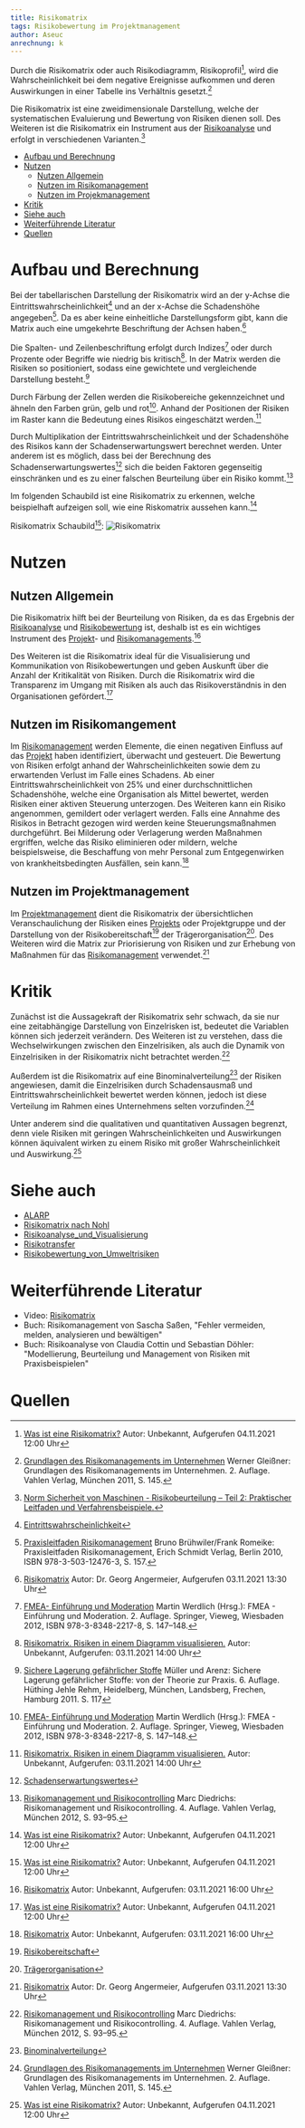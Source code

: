```yaml
---
title: Risikomatrix
tags: Risikobewertung im Projektmanagement
author: Aseuc
anrechnung: k
---
```


Durch die Risikomatrix oder auch Risikodiagramm, Risikoprofil[^1], wird die Wahrscheinlichkeit bei dem negative Ereignisse aufkommen und deren Auswirkungen in einer Tabelle ins Verhältnis gesetzt.[^3] 

Die Risikomatrix ist eine zweidimensionale Darstellung, welche der systematischen Evaluierung und Bewertung von Risiken dienen soll. Des Weiteren ist die Risikomatrix ein Instrument aus der [Risikoanalyse](https://github.com/ManagingProjectsSuccessfully/ManagingProjectsSuccessfully.github.io/blob/main/kb/Risikoanalyse_und_Visualisierung.md) und erfolgt in verschiedenen Varianten.[^2]    			

* [Aufbau und Berechnung](https://github.com/Aseuc/ManagingProjectsSuccessfully.github.io/blob/main/kb/Risikomatrix.md#aufbau-und-berechnung)
* [Nutzen](https://github.com/Aseuc/ManagingProjectsSuccessfully.github.io/blob/main/kb/Risikomatrix.md#nutzen)
  - [Nutzen Allgemein](https://github.com/Aseuc/ManagingProjectsSuccessfully.github.io/blob/main/kb/Risikomatrix.md#nutzen-allgemein)
  - [Nutzen im Risikomanagement](https://github.com/Aseuc/ManagingProjectsSuccessfully.github.io/blob/main/kb/Risikomatrix.md#:~:text=Nutzen%20im%20Risikomangement)
  - [Nutzen im Projekmanagement](https://github.com/Aseuc/ManagingProjectsSuccessfully.github.io/blob/main/kb/Risikomatrix.md#:~:text=Nutzen%20im%20Projektmanagement)
* [Kritik](https://github.com/Aseuc/ManagingProjectsSuccessfully.github.io/blob/main/kb/Risikomatrix.md#:~:text=das%20Risikomanagement%20verwendet5.-,Kritik,-Zun%C3%A4chst%20ist%20die)
* [Siehe auch](https://github.com/Aseuc/ManagingProjectsSuccessfully.github.io/blob/main/kb/Risikomatrix.md#siehe-auch)
* [Weiterführende Literatur](https://github.com/Aseuc/ManagingProjectsSuccessfully.github.io/blob/main/kb/Risikomatrix.md#weiterführende-literatur)
* [Quellen](https://github.com/Aseuc/ManagingProjectsSuccessfully.github.io/blob/main/kb/Risikomatrix.md#quellen)

# Aufbau und Berechnung
Bei der tabellarischen Darstellung der Risikomatrix wird an der y-Achse die Eintrittswahrscheinlichkeit[^11] und an der x-Achse die Schadenshöhe angegeben[^4]. Da es aber keine einheitliche Darstellungsform gibt, kann die Matrix auch eine umgekehrte Beschriftung der Achsen haben.[^5]

Die Spalten- und Zeilenbeschriftung erfolgt durch Indizes[^6] oder durch Prozente oder Begriffe wie niedrig bis kritisch[^7]. In der Matrix werden die Risiken so positioniert, sodass eine gewichtete und vergleichende Darstellung besteht.[^8] 

Durch Färbung der Zellen werden die Risikobereiche gekennzeichnet und ähneln den Farben grün, gelb und rot[^6]. Anhand der Positionen der Risiken im Raster kann die Bedeutung eines Risikos eingeschätzt werden.[^7] 

Durch Multiplikation der Eintrittswahrscheinlichkeit und der Schadenshöhe des Risikos kann der Schadenserwartungswert berechnet werden. Unter anderem ist es möglich, dass bei der Berechnung des Schadenserwartungswertes[^12] sich die beiden Faktoren gegenseitig einschränken und es zu einer falschen Beurteilung über ein Risiko kommt.[^10]

Im folgenden Schaubild ist eine Risikomatrix zu erkennen, welche beispielhaft aufzeigen soll, wie eine Riskomatrix aussehen kann.[^1]

Risikomatrix Schaubild[^1]: 
![Risikomatrix](https://user-images.githubusercontent.com/78257976/140325882-d67014be-7d19-49cd-bd07-ae6e92c8b808.jpg)

# Nutzen
## Nutzen Allgemein
Die Risikomatrix hilft bei der Beurteilung von Risiken, da es das Ergebnis der [Risikoanalyse](https://github.com/ManagingProjectsSuccessfully/ManagingProjectsSuccessfully.github.io/blob/main/kb/Risikoanalyse_und_Visualisierung.md) und [Risikobewertung](https://github.com/ManagingProjectsSuccessfully/ManagingProjectsSuccessfully.github.io/blob/main/kb/Risikobewertung_von_Umweltrisiken.md) ist, deshalb ist es ein wichtiges Instrument des [Projekt](https://github.com/ManagingProjectsSuccessfully/ManagingProjectsSuccessfully.github.io/blob/main/kb/Projektmanagement.md)- und [Risikomanagements](https://github.com/ManagingProjectsSuccessfully/ManagingProjectsSuccessfully.github.io/blob/main/kb/Risikomanagement.md).[^9] 

Des Weiteren ist die Risikomatrix ideal für die Visualisierung und Kommunikation von Risikobewertungen und geben Auskunft über die Anzahl der Kritikalität von Risiken. Durch die Risikomatrix wird die Transparenz im Umgang mit Risiken als auch das Risikoverständnis in den Organisationen gefördert.[^1] 

## Nutzen im Risikomangement
Im [Risikomanagement](https://github.com/ManagingProjectsSuccessfully/ManagingProjectsSuccessfully.github.io/blob/main/kb/Risikomanagement.md) werden Elemente, die einen negativen Einfluss auf das [Projekt](https://github.com/ManagingProjectsSuccessfully/ManagingProjectsSuccessfully.github.io/blob/main/kb/Projekt.md) haben identifiziert, überwacht und gesteuert. Die Bewertung von Risiken erfolgt anhand der Wahrscheinlichkeiten sowie dem zu erwartenden Verlust im Falle eines Schadens. Ab einer Eintrittswahrscheinlichkeit von 25% und einer durchschnittlichen Schadenshöhe, welche eine Organisation als Mittel bewertet, werden Risiken einer aktiven Steuerung unterzogen. Des Weiteren kann ein Risiko angenommen, gemildert oder verlagert werden.
Falls eine Annahme des Risikos in Betracht gezogen wird werden keine Steuerungsmaßnahmen durchgeführt. Bei Milderung oder Verlagerung werden Maßnahmen ergriffen, welche das Risiko eliminieren oder mildern, welche beispielsweise, die Beschaffung von mehr Personal zum Entgegenwirken von krankheitsbedingten Ausfällen, sein kann.[^9]

## Nutzen im Projektmanagement
Im [Projektmanagement](https://github.com/ManagingProjectsSuccessfully/ManagingProjectsSuccessfully.github.io/blob/main/kb/Projektmanagement.md) dient die Risikomatrix der übersichtlichen Veranschaulichung der Risiken eines [Projekts](https://github.com/ManagingProjectsSuccessfully/ManagingProjectsSuccessfully.github.io/blob/main/kb/Projekt.md) oder Projektgruppe und der Darstellung von der Risikobereitschaft[^13] der Trägerorganisation[^14]. Des Weiteren wird die Matrix zur Priorisierung von Risiken und zur Erhebung von Maßnahmen für das [Risikomanagement](https://github.com/ManagingProjectsSuccessfully/ManagingProjectsSuccessfully.github.io/blob/main/kb/Risikomanagement.md) verwendet.[^5]

# Kritik
Zunächst ist die Aussagekraft der Risikomatrix sehr schwach, da sie nur eine zeitabhängige Darstellung von Einzelrisken ist, bedeutet die Variablen können sich jederzeit verändern. Des Weiteren ist zu verstehen, dass die Wechselwirkungen zwischen den Einzelrisiken, als auch die Dynamik von Einzelrisiken in der Risikomatrix nicht betrachtet werden.[^10] 

Außerdem ist die Risikomatrix auf eine Binominalverteilung[^15] der Risiken angewiesen, damit die Einzelrisiken durch Schadensausmaß und Eintrittswahrscheinlichkeit bewertet werden können, jedoch ist diese Verteilung im Rahmen eines Unternehmens selten vorzufinden.[^3] 

Unter anderem sind die qualitativen und quantitativen Aussagen begrenzt, denn viele Risiken mit geringen Wahrscheinlichkeiten und Auswirkungen können äquivalent wirken zu einem Risiko mit großer Wahrscheinlichkeit und Auswirkung.[^1]  

# Siehe auch
* [ALARP](https://de.wikipedia.org/wiki/ALARP)
* [Risikomatrix nach Nohl](https://www.dguv.de/medien/ifa/de/pra/container/pdf/risikomatrix-nohl.pdf)
* [Risikoanalyse_und_Visualisierung](https://github.com/ManagingProjectsSuccessfully/ManagingProjectsSuccessfully.github.io/blob/main/kb/Risikoanalyse_und_Visualisierung.md)
* [Risikotransfer](https://github.com/ManagingProjectsSuccessfully/ManagingProjectsSuccessfully.github.io/blob/main/kb/Risikotransfer.md)
* [Risikobewertung_von_Umweltrisiken](https://github.com/ManagingProjectsSuccessfully/ManagingProjectsSuccessfully.github.io/blob/main/kb/Risikobewertung_von_Umweltrisiken.md)

# Weiterführende Literatur
* Video: [Risikomatrix](https://www.youtube.com/watch?v=j_c2qN-waCk)
* Buch: Risikomanagement von Sascha Saßen, "Fehler vermeiden, melden, analysieren und bewältigen"
* Buch: Risikoanalyse von Claudia Cottin und Sebastian Döhler: "Modellierung, Beurteilung und Management von Risiken mit Praxisbeispielen"

# Quellen
[^1]: [Was ist eine Risikomatrix?](https://t2informatik.de/wissen-kompakt/risikomatrix/) Autor: Unbekannt, Aufgerufen 04.11.2021 12:00 Uhr
[^2]: [Norm Sicherheit von Maschinen - Risikobeurteilung – Teil 2: Praktischer Leitfaden und Verfahrensbeispiele.](https://www.beuth.de/de/technische-regel/din-iso-tr-14121-2/169319397)
[^3]: [Grundlagen des Risikomanagements im Unternehmen](https://www.hugendubel.de/de/buch_gebunden/werner_gleissner-grundlagen_des_risikomanagements-41664022-produkt-details.html?adCode=120R20D32S30C&gclid=CjwKCAiAv_KMBhAzEiwAs-rX1PL54CZXGQJvkVflR2XFTa5ZbAGY0MsLD-HMB84Po-SFC7_mfoxO3xoCAnUQAvD_BwE) Werner Gleißner: Grundlagen des Risikomanagements im Unternehmen. 2. Auflage. Vahlen Verlag, München 2011, S. 145.
[^4]: [Praxisleitfaden Risikomanagement](https://www.esv.info/978-3-503-12476-3) Bruno Brühwiler/Frank Romeike: Praxisleitfaden Risikomanagement, Erich Schmidt Verlag, Berlin 2010, ISBN 978-3-503-12476-3, S. 157.
[^5]: [Risikomatrix](https://www.projektmagazin.de/glossarterm/risikomatrix) Autor: Dr. Georg Angermeier, Aufgerufen 03.11.2021 13:30 Uhr 
[^6]:  [FMEA- Einführung und Moderation](https://link.springer.com/book/10.1007/978-3-8348-2217-8) Martin Werdlich (Hrsg.): FMEA - Einführung und Moderation. 2. Auflage. Springer, Vieweg, Wiesbaden 2012, ISBN 978-3-8348-2217-8, S. 147–148.
[^7]: [Risikomatrix. Risiken in einem Diagramm visualisieren.](https://www.microtool.de/wissen-online/was-ist-eine-risikomatrix/) Autor: Unbekannt, Aufgerufen: 03.11.2021 14:00 Uhr
[^8]: [Sichere Lagerung gefährlicher Stoffe](https://www.amazon.de/Sichere-Lagerung-gef%C3%A4hrlicher-Stoffe-Norbert/dp/3609652209) Müller und Arenz: Sichere Lagerung gefährlicher Stoffe: von der Theorie zur Praxis. 6. Auflage. Hüthing Jehle Rehm, Heidelberg, München, Landsberg, Frechen, Hamburg 2011. S. 117
[^9]: [Risikomatrix](https://project-base.org/projektmanagement-glossar/risikomatrix/) Autor: Unbekannt, Aufgerufen: 03.11.2021 16:00 Uhr
[^10]: [Risikomanagement und Risikocontrolling](https://www.beck-shop.de/diederichs-risikomanagement-risikocontrolling/product/16441817?adword=google-smec&gclid=CjwKCAiAv_KMBhAzEiwAs-rX1BXsIdeoNIZ9zG10AU4MVbgmR-GcppxSTDbnbPmn1uXm_LYf6E3AORoCD_MQAvD_BwE) Marc Diedrichs: Risikomanagement und Risikocontrolling. 4. Auflage. Vahlen Verlag, München 2012, S. 93–95.
[^11]: [Eintrittswahrscheinlichkeit](https://de.wikipedia.org/wiki/Eintrittswahrscheinlichkeit)
[^12]: [Schadenserwartungswertes](https://www.controlling-wiki.com/de/index.php/Risikomanagementsystem_(RMS)#Einzelrisikobewertung)
[^13]: [Risikobereitschaft](https://www.projektmagazin.de/glossarterm/risikobereitschaft)
[^14]: [Trägerorganisation](https://www.projektmagazin.de/glossarterm/traegerorganisation)
[^15]: [Binominalverteilung](https://de.wikipedia.org/wiki/Binomialverteilung)
